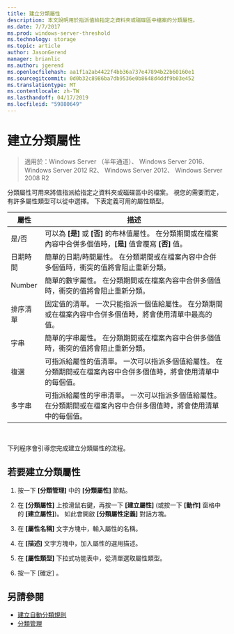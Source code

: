 ```yaml
---
title: 建立分類屬性
description: 本文說明用於指派值給指定之資料夾或磁碟區中檔案的分類屬性。
ms.date: 7/7/2017
ms.prod: windows-server-threshold
ms.technology: storage
ms.topic: article
author: JasonGerend
manager: brianlic
ms.author: jgerend
ms.openlocfilehash: aa1f1a2ab4422f4bb36a737e47894b22b60160e1
ms.sourcegitcommit: 0d0b32c8986ba7db9536e0b8648d4ddf9b03e452
ms.translationtype: MT
ms.contentlocale: zh-TW
ms.lasthandoff: 04/17/2019
ms.locfileid: "59880649"
---
```

# <a name="create-a-classification-property"></a>建立分類屬性

> 適用於：Windows Server （半年通道）、 Windows Server 2016、 Windows Server 2012 R2、 Windows Server 2012、 Windows Server 2008 R2

分類屬性可用來將值指派給指定之資料夾或磁碟區中的檔案。 視您的需要而定，有許多屬性類型可以從中選擇。 下表定義可用的屬性類型。

|屬性 | 描述 |
| --- | --- |
| 是/否 | 可以為 **\[是\]** 或 **\[否\]** 的布林值屬性。 在分類期間或在檔案內容中合併多個值時，**\[是\]** 值會覆寫 **\[否\]** 值。 |
| 日期時間 | 簡單的日期/時間屬性。 在分類期間或在檔案內容中合併多個值時，衝突的值將會阻止重新分類。 |
| Number | 簡單的數字屬性。 在分類期間或在檔案內容中合併多個值時，衝突的值將會阻止重新分類。 |
| 排序清單 | 固定值的清單。 一次只能指派一個值給屬性。 在分類期間或在檔案內容中合併多個值時，將會使用清單中最高的值。 |
| 字串 | 簡單的字串屬性。 在分類期間或在檔案內容中合併多個值時，衝突的值將會阻止重新分類。 |
| 複選 | 可指派給屬性的值清單。 一次可以指派多個值給屬性。 在分類期間或在檔案內容中合併多個值時，將會使用清單中的每個值。 |
| 多字串 | 可指派給屬性的字串清單。 一次可以指派多個值給屬性。 在分類期間或在檔案內容中合併多個值時，將會使用清單中的每個值。 |

<br />

下列程序會引導您完成建立分類屬性的流程。

## <a name="to-create-a-classification-property"></a>若要建立分類屬性

1.  按一下 **\[分類管理\]** 中的 **\[分類屬性\]** 節點。

2.  在 **\[分類屬性\]** 上按滑鼠右鍵，再按一下 **\[建立屬性\]** (或按一下 **\[動作\]** 窗格中的 **\[建立屬性\]**)。 如此會開啟 **\[分類屬性定義\]** 對話方塊。

3.  在 **\[屬性名稱\]** 文字方塊中，輸入屬性的名稱。

4.  在 **\[描述\]** 文字方塊中，加入屬性的選用描述。

5.  在 **\[屬性類型]** 下拉式功能表中，從清單選取屬性類型。

6.  按一下 [確定] 。

## <a name="see-also"></a>另請參閱

-   [建立自動分類規則](create-automatic-classification-rule.md)
-   [分類管理](classification-management.md)